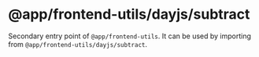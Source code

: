 # @app/frontend-utils/dayjs/subtract

Secondary entry point of `@app/frontend-utils`. It can be used by importing from `@app/frontend-utils/dayjs/subtract`.
